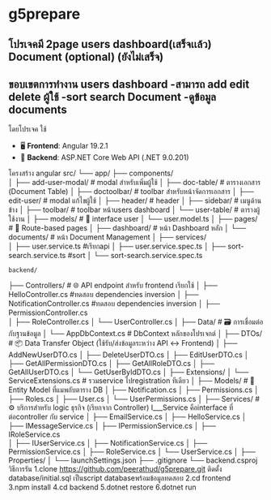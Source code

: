 # g5prepare


โปรเจคมี 2page
users dashboard(เสร็จเเล้ว)
Document (optional) (ยังไม่เสร็จ)
----------------------------
ขอบเขตการทำงาน
users dashboard -สามารถ add edit delete ผู้ใช้
                -sort search
Document -ดูข้อมูล documents
------------------------
โดยโปรเจค ใช้ 
- 🖥️ **Frontend**: Angular 19.2.1
- 🔧 **Backend**: ASP.NET Core Web API (.NET 9.0.201)

โครงสร้าง angular 
src/
└── app/
    ├── components/              
    │   ├── add-user-modal/      # modal สำหรับเพิ่มผู้ใช้
    │   ├── doc-table/           # ตารางเอกสาร (Document Table)
    │   ├── doctoolbar/          # toolbar สำหรับหน้าจัดการเอกสาร
    │   ├── edit-user/           # modal แก้ไขผู้ใช้
    │   ├── header/              # header
    │   ├── sidebar/             # เมนูด้านข้าง
    │   ├── toolbar/             # toolbar หน้าusers dashboard
    │   └── user-table/          # ตารางผู้ใช้งาน
    │
    ├── models/                  # 🔹 interface user 
    │   └── user.model.ts
    │
    ├── pages/                   # 🔹 Route-based pages
    │   ├── dashboard/           # หน้า Dashboard หลัก
    │   └── documents/           # หน้า Document Management
    │
    ├── services/               
    │   ├── user.service.ts         #เรียกapi
    │   ├── user.service.spec.ts
    │   ├── sort-search.service.ts  #sort 
    │   └── sort-search.service.spec.ts


    backend/
├── Controllers/                 # 🌐 API endpoint สำหรับ frontend เรียกใช้
│   ├── HelloController.cs                  #ทดสอบ dependencies inversion
│   ├── NotificationController.cs            #ทดสอบ dependencies inversion
│   ├── PermissionController.cs                
│   ├── RoleController.cs
│   └── UserController.cs
│
├── Data/                        # 🗃️ การเชื่อมต่อกับฐานข้อมูล
│   └── AppDbContext.cs          # DbContext หลักของโปรเจกต์
│
├── DTOs/                        # 📦 Data Transfer Object (ใช้รับ/ส่งข้อมูลระหว่าง API ↔ Frontend)
│   ├── AddNewUserDTO.cs
│   ├── DeleteUserDTO.cs
│   ├── EditUserDTO.cs
│   ├── GetAllPermissionDTO.cs
│   ├── GetAllRoleDTO.cs
│   ├── GetAllUserDTO.cs
│   └── GetUserByIdDTO.cs
│
├── Extensions/
│   └── ServiceExtensions.cs     #  รวมservice ไปregistration ทีเดียว
│
├── Models/                      # 📄 Entity Model ที่แมพกับตาราง DB
│   ├── Notification.cs
│   ├── Permissions.cs
│   ├── Roles.cs
│   ├── User.cs
│   └── UserPermissions.cs
│
├── Services/                    # ⚙️ บริการสำหรับ logic ธุรกิจ (เรียกจาก Controller)  I___Service  คือinterface ที่ต่อcontroller กับ service
│   ├── EmailService.cs
│   ├── HelloService.cs
│   ├── IMessageService.cs
│   ├── IPermissionService.cs
│   ├── IRoleService.cs              
│   ├── IUserService.cs
│   ├── NotificationService.cs
│   ├── PermissionService.cs
│   ├── RoleService.cs
│   └── UserService.cs
│
├── Properties/
│   └── launchSettings.json
├── .gitignore
└── backend.csproj
วิธีการรัน 
1.clone   https://github.com/peerathud/g5prepare.git 
  ติดตั้ง database/initial.sql  เป็นscript databaseพร้อมข้อมูลทดสอบ
2.cd frontend   
3.npm install 
4.cd backend 
5.dotnet restore
6.dotnet run


